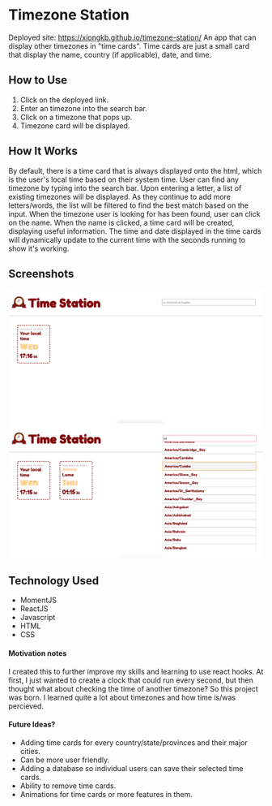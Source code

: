 # Timezone Station

Deployed site: https://xiongkb.github.io/timezone-station/
An app that can display other timezones in "time cards". Time cards are just a small card that display the name, country (if applicable), date, and time.

## How to Use

1. Click on the deployed link.
2. Enter an timezone into the search bar.
3. Click on a timezone that pops up.
4. Timezone card will be displayed.

## How It Works

By default, there is a time card that is always displayed onto the html, which is the user's local time based on their system time. User can find any timezone by typing into the search bar. Upon entering a letter, a list of existing timezones will be displayed. As they continue to add more letters/words, the list will be filtered to find the best match based on the input. When the timezone user is looking for has been found, user can click on the name. When the name is clicked, a time card will be created, displaying useful information. The time and date displayed in the time cards will dynamically update to the current time with the seconds running to show it's working.

## Screenshots

![image of default look](/public/defaultSS.png)
![image of demo look](/public/demoSS.png)

## Technology Used

* MomentJS
* ReactJS
* Javascript
* HTML
* CSS

#### Motivation notes

I created this to further improve my skills and learning to use react hooks. At first, I just wanted to create a clock that could run every second, but then thought what about checking the time of another timezone? So this project was born. I learned quite a lot about timezones and how time is/was percieved.

#### Future Ideas?

* Adding time cards for every country/state/provinces and their major cities.
* Can be more user friendly.
* Adding a database so individual users can save their selected time cards.
* Ability to remove time cards.
* Animations for time cards or more features in them.